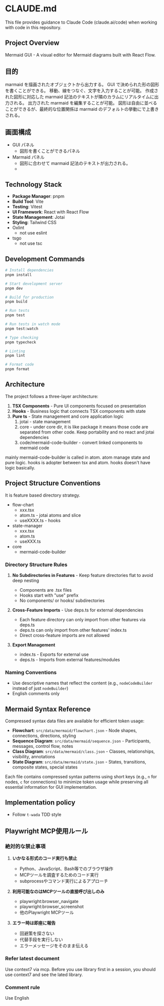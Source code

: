 # CLAUDE.md

This file provides guidance to Claude Code (claude.ai/code) when working with code in this repository.

## Project Overview

Mermaid GUI - A visual editor for Mermaid diagrams built with React Flow.

## 目的

marmaid を描画されたオブジェクトから出力する。
GUI で決められた形の図形を書くことができる。
移動、線をつなぐ、文字を入力することが可能。
作成された図形に対応した marmaid 記法のテキストが隣のカラムにリアルタイムに出力される。
出力された marmaid を編集することが可能。
図形は自由に並べることができるが、最終的な位置関係は marmaid のデフォルトの挙動にで上書きされる。

## 画面構成

- GUI パネル
  - 図形を書くことができるパネル
- Marmaid パネル
  - 図形に合わせて marmaid 記法のテキストが出力される。
  -

## Technology Stack

- **Package Manager**: pnpm
- **Build Tool**: Vite
- **Testing**: Vitest
- **UI Framework**: React with React Flow
- **State Management**: Jotai
- **Styling**: Tailwind CSS
- Oxlint
  - not use eslint
- tsgo
  - not use tsc

## Development Commands

```bash
# Install dependencies
pnpm install

# Start development server
pnpm dev

# Build for production
pnpm build

# Run tests
pnpm test

# Run tests in watch mode
pnpm test:watch

# Type checking
pnpm typecheck

# Linting
pnpm lint

# Format code
pnpm format
```

## Architecture

The project follows a three-layer architecture:

1. **TSX Components** - Pure UI components focused on presentation
2. **Hooks** - Business logic that connects TSX components with state
3. **Pure ts** - State management and core application logic
   1. jotai - state management
   2. core - under core dir, it is like package it means those code are separated from other code. Keep portability and no react and jotai dependencies
   3. code/mermaid-code-builder - convert linked components to mermaid code

mainly mermaid-code-builder is called in atom.
atom manage state and pure logic.
hooks is adopter between tsx and atom. hooks doesn't have logic basically.

## Project Structure Conventions

It is feature based directory strategy.

- flow-chart
  - xxx.tsx
  - atom.ts - jotai atoms and slice
  - useXXXX.ts - hooks
- state-manager
  - xxx.tsx
  - atom.ts
  - useXXX.ts
- core
  - mermaid-code-builder

### Directory Structure Rules

1. **No Subdirectories in Features** - Keep feature directories flat to avoid deep nesting
   - Components are .tsx files
   - Hooks start with "use" prefix
   - No components/ or hooks/ subdirectories

2. **Cross-Feature Imports** - Use deps.ts for external dependencies
   - Each feature directory can only import from other features via deps.ts
   - deps.ts can only import from other features' index.ts
   - Direct cross-feature imports are not allowed

3. **Export Management**
   - index.ts - Exports for external use
   - deps.ts - Imports from external features/modules

### Naming Conventions

- Use descriptive names that reflect the content (e.g., `nodeCodeBuilder` instead of just `nodeBuilder`)
- English comments only

## Mermaid Syntax Reference

Compressed syntax data files are available for efficient token usage:

- **Flowchart**: `src/data/mermaid/flowchart.json` - Node shapes, connections, directions, styling
- **Sequence Diagram**: `src/data/mermaid/sequence.json` - Participants, messages, control flow, notes
- **Class Diagram**: `src/data/mermaid/class.json` - Classes, relationships, visibility, annotations
- **State Diagram**: `src/data/mermaid/state.json` - States, transitions, composite states, special states

Each file contains compressed syntax patterns using short keys (e.g., `n` for nodes, `c` for connections) to minimize token usage while preserving all essential information for GUI implementation.

## Implementation policy

- Follow `t-wada` TDD style

## Playwright MCP使用ルール

### 絶対的な禁止事項

1. **いかなる形式のコード実行も禁止**
   - Python、JavaScript、Bash等でのブラウザ操作
   - MCPツールを調査するためのコード実行
   - subprocessやコマンド実行によるアプローチ

2. **利用可能なのはMCPツールの直接呼び出しのみ**
   - playwright:browser_navigate
   - playwright:browser_screenshot
   - 他のPlaywright MCPツール

3. **エラー時は即座に報告**
   - 回避策を探さない
   - 代替手段を実行しない
   - エラーメッセージをそのまま伝える

### Refer latest document

Use context7 via mcp. Before you use library first in a session, you should use context7 and see the lated library.

### Comment rule

Use English
